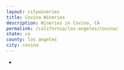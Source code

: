 ```yaml
---
layout: citywineries
title: Covina Wineries
description: Wineries in Covina, CA
permalink: /california/los-angeles/covina/
state: ca
county: los angeles
city: covina
---
```

-
